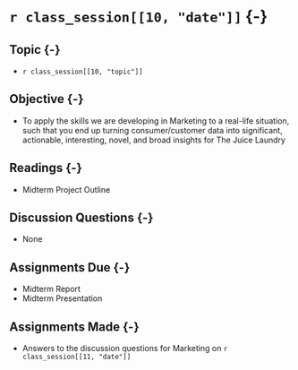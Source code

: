 # `r class_session[[10, "date"]]` {-}

## Topic {-}

- `r class_session[[10, "topic"]]`

## Objective {-}

- To apply the skills we are developing in Marketing to a real-life situation,
such that you end up turning consumer/customer data into significant,
actionable, interesting, novel, and broad insights for The Juice Laundry

## Readings {-}

- Midterm Project Outline  

## Discussion Questions {-}

- None

## Assignments Due {-}

- Midterm Report
- Midterm Presentation

## Assignments Made {-}

- Answers to the discussion questions for Marketing on `r class_session[[11,
"date"]]`